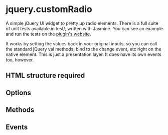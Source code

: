 # jquery.customRadio

A simple jQuery UI widget to pretty up radio elements. There is a full suite of unit tests available in test/, written with Jasmine. You can see an example and run the tests on the [plugin's website](http://rixth.github.com/customRadio/).

It works by setting the values back in your original inputs, so you can call the standard jQuery val methods, bind to the change event, etc right on the native element. This is just a presentation layer. It does have its own events too, however.

## HTML structure required

## Options

## Methods

## Events

